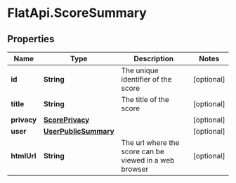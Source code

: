 # FlatApi.ScoreSummary

## Properties
Name | Type | Description | Notes
------------ | ------------- | ------------- | -------------
**id** | **String** | The unique identifier of the score | [optional] 
**title** | **String** | The title of the score | [optional] 
**privacy** | [**ScorePrivacy**](ScorePrivacy.md) |  | [optional] 
**user** | [**UserPublicSummary**](UserPublicSummary.md) |  | [optional] 
**htmlUrl** | **String** | The url where the score can be viewed in a web browser | [optional] 


